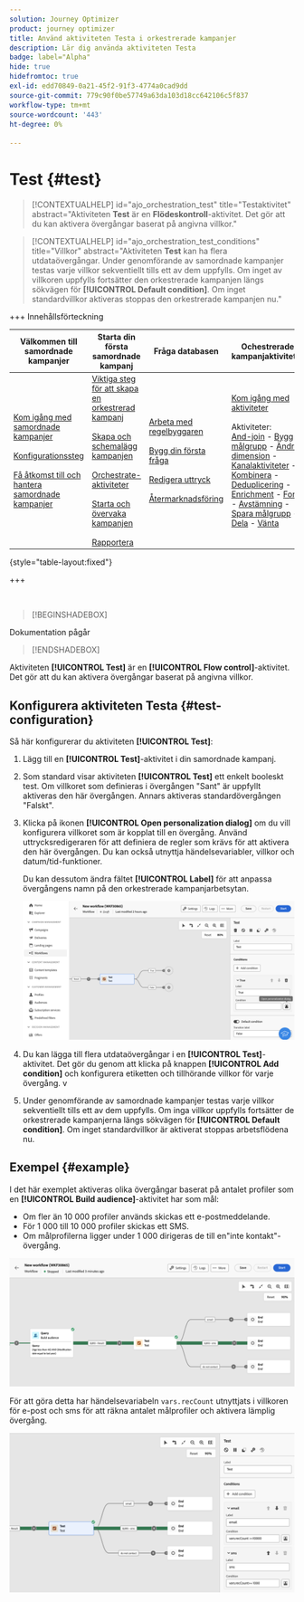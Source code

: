 ```yaml
---
solution: Journey Optimizer
product: journey optimizer
title: Använd aktiviteten Testa i orkestrerade kampanjer
description: Lär dig använda aktiviteten Testa
badge: label="Alpha"
hide: true
hidefromtoc: true
exl-id: edd70849-0a21-45f2-91f3-4774a0cad9dd
source-git-commit: 779c90f0be57749a63da103d18cc642106c5f837
workflow-type: tm+mt
source-wordcount: '443'
ht-degree: 0%

---
```


# Test {#test}

>[!CONTEXTUALHELP]
>id="ajo_orchestration_test"
>title="Testaktivitet"
>abstract="Aktiviteten **Test** är en **Flödeskontroll**-aktivitet. Det gör att du kan aktivera övergångar baserat på angivna villkor."

>[!CONTEXTUALHELP]
>id="ajo_orchestration_test_conditions"
>title="Villkor"
>abstract="Aktiviteten **Test** kan ha flera utdataövergångar. Under genomförande av samordnade kampanjer testas varje villkor sekventiellt tills ett av dem uppfylls. Om inget av villkoren uppfylls fortsätter den orkestrerade kampanjen längs sökvägen för **[!UICONTROL Default condition]**. Om inget standardvillkor aktiveras stoppas den orkestrerade kampanjen nu."

+++ Innehållsförteckning

| Välkommen till samordnade kampanjer | Starta din första samordnade kampanj | Fråga databasen | Ochestrerade kampanjaktiviteter |
|---|---|---|---|
| [Kom igång med samordnade kampanjer](../gs-orchestrated-campaigns.md)<br/><br/>[Konfigurationssteg](../configuration-steps.md)<br/><br/>[Få åtkomst till och hantera samordnade kampanjer](../access-manage-orchestrated-campaigns.md) | [Viktiga steg för att skapa en orkestrerad kampanj](../gs-campaign-creation.md)<br/><br/>[Skapa och schemalägg kampanjen](../create-orchestrated-campaign.md)<br/><br/>[Orchestrate-aktiviteter](../orchestrate-activities.md)<br/><br/>[Starta och övervaka kampanjen](../start-monitor-campaigns.md)<br/><br/>[Rapportera](../reporting-campaigns.md) | [Arbeta med regelbyggaren](../orchestrated-rule-builder.md)<br/><br/>[Bygg din första fråga](../build-query.md)<br/><br/>[Redigera uttryck](../edit-expressions.md)<br/><br/>[Återmarknadsföring](../retarget.md) | [Kom igång med aktiviteter](about-activities.md)<br/><br/>Aktiviteter:<br/>[And-join](and-join.md) - [Bygg målgrupp](build-audience.md) - [Ändra dimension](change-dimension.md) - [Kanalaktiviteter](channels.md) - [Kombinera](combine.md) - [Deduplicering](deduplication.md) - [Enrichment](enrichment.md) - [Fork](fork.md)  - [Avstämning](reconciliation.md) - [Spara målgrupp](save-audience.md) - [Dela](split.md) - [Vänta](wait.md) |

{style="table-layout:fixed"}

+++

<br/>

>[!BEGINSHADEBOX]

Dokumentation pågår

>[!ENDSHADEBOX]

Aktiviteten **[!UICONTROL Test]** är en **[!UICONTROL Flow control]**-aktivitet. Det gör att du kan aktivera övergångar baserat på angivna villkor.

## Konfigurera aktiviteten Testa {#test-configuration}

Så här konfigurerar du aktiviteten **[!UICONTROL Test]**:

1. Lägg till en **[!UICONTROL Test]**-aktivitet i din samordnade kampanj.

1. Som standard visar aktiviteten **[!UICONTROL Test]** ett enkelt booleskt test. Om villkoret som definieras i övergången &quot;Sant&quot; är uppfyllt aktiveras den här övergången. Annars aktiveras standardövergången &quot;Falskt&quot;.

1. Klicka på ikonen **[!UICONTROL Open personalization dialog]** om du vill konfigurera villkoret som är kopplat till en övergång. Använd uttrycksredigeraren för att definiera de regler som krävs för att aktivera den här övergången. Du kan också utnyttja händelsevariabler, villkor och datum/tid-funktioner.

   Du kan dessutom ändra fältet **[!UICONTROL Label]** för att anpassa övergångens namn på den orkestrerade kampanjarbetsytan.

   ![](../assets/workflow-test-default.png)

1. Du kan lägga till flera utdataövergångar i en **[!UICONTROL Test]**-aktivitet. Det gör du genom att klicka på knappen **[!UICONTROL Add condition]** och konfigurera etiketten och tillhörande villkor för varje övergång.
v
1. Under genomförande av samordnade kampanjer testas varje villkor sekventiellt tills ett av dem uppfylls. Om inga villkor uppfylls fortsätter de orkestrerade kampanjerna längs sökvägen för **[!UICONTROL Default condition]**. Om inget standardvillkor är aktiverat stoppas arbetsflödena nu.

## Exempel {#example}

I det här exemplet aktiveras olika övergångar baserat på antalet profiler som en **[!UICONTROL Build audience]**-aktivitet har som mål:

* Om fler än 10 000 profiler används skickas ett e-postmeddelande.
* För 1 000 till 10 000 profiler skickas ett SMS.
* Om målprofilerna ligger under 1 000 dirigeras de till en&quot;inte kontakt&quot;-övergång.

![](../assets/workflow-test-example.png)

För att göra detta har händelsevariabeln `vars.recCount` utnyttjats i villkoren för e-post och sms för att räkna antalet målprofiler och aktivera lämplig övergång.

![](../assets/workflow-test-example-config.png)
